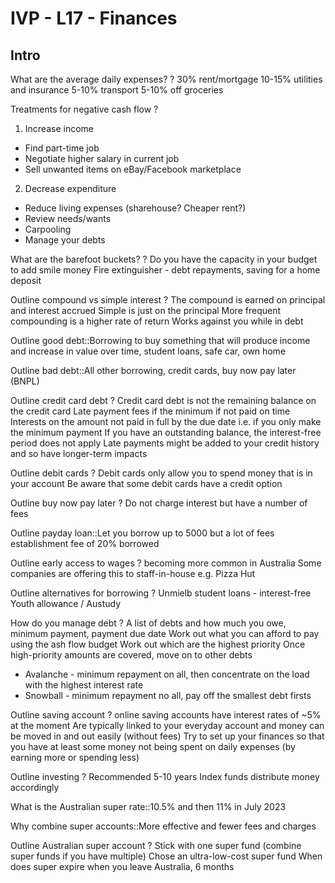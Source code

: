 # IVP - L17 - Finances

## Intro

What are the average daily expenses?
?
30% rent/mortgage
10-15% utilities and insurance
5-10% transport
5-10% off groceries

Treatments for negative cash flow
?
1. Increase income
  - Find part-time job
  - Negotiate higher salary in current job
  - Sell unwanted items on eBay/Facebook marketplace
2. Decrease expenditure
  - Reduce living expenses (sharehouse? Cheaper rent?)
  - Review needs/wants
  - Carpooling
  - Manage your debts

What are the barefoot buckets?
?
Do you have the capacity in your budget to add smile money
Fire extinguisher - debt repayments, saving for a home deposit

Outline compound vs simple interest
?
The compound is earned on principal and interest accrued
Simple is just on the principal
More frequent compounding is a higher rate of return
Works against you while in debt

Outline good debt::Borrowing to buy something that will produce income and increase in value over time, student loans, safe car, own home

Outline bad debt::All other borrowing, credit cards, buy now pay later (BNPL)

Outline credit card debt
?
Credit card debt is not the remaining balance on the credit card
Late payment fees if the minimum if not paid on time
Interests on the amount not paid in full by the due date i.e. if you only make the minimum payment
If you have an outstanding balance, the interest-free period does not apply
Late payments might be added to your credit history and so have longer-term impacts

Outline debit cards
?
Debit cards only allow you to spend money that is in your account
Be aware that some debit cards have a credit option

Outline buy now pay later
?
Do not charge interest but have a number of fees

Outline payday loan::Let you borrow up to 5000 but a lot of fees establishment fee of 20% borrowed

Outline early access to wages
?
becoming more common in Australia
Some companies are offering this to staff-in-house e.g. Pizza Hut

Outline alternatives for borrowing
?
Unmielb student loans - interest-free
Youth allowance / Austudy

How do you manage debt
?
A list of debts and how much you owe, minimum payment, payment due date
Work out what you can afford to pay using the ash flow budget
Work out which are the highest priority
Once high-priority amounts are covered, move on to other debts
- Avalanche - minimum repayment on all, then concentrate on the load with the highest interest rate
- Snowball - minimum repayment no all, pay off the smallest debt firsts

Outline saving account
?
online saving accounts have interest rates of ~5% at the moment
Are typically linked to your everyday account and money can be moved in and out easily (without fees)
Try to set up your finances so that you have at least some money not being spent on daily expenses (by earning more or spending less)

Outline investing
?
Recommended 5-10 years
Index funds distribute money accordingly

What is the Australian super rate::10.5% and then 11% in July 2023

Why combine super accounts::More effective and fewer fees and charges

Outline Australian super account
?
Stick with one super fund (combine super funds if you have multiple)
Chose an ultra-low-cost super fund
When does super expire when you leave Australia, 6 months


